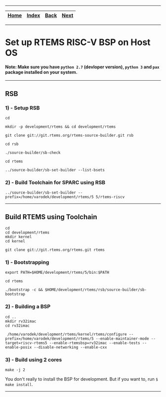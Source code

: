 
---

| [Home](/README.md) | [Index](./README.md) | [Back](./2_build_arm_bsp_in_test_mode.md) | [Next](../Documentation/README.md) |
| :---: | :---: | :---: | :---: |

---

# Set up RTEMS RISC-V BSP on Host OS

#### Note: Make sure you have `python 2.7` (devloper version), `python 3` and `pax` package installed on your system.

---

## RSB

### 1) - Setup RSB

```shell
cd

mkdir -p development/rtems && cd development/rtems

git clone git://git.rtems.org/rtems-source-builder.git rsb

cd rsb

./source-builder/sb-check

cd rtems

../source-builder/sb-set-builder --list-bsets
```

### 2) - Build Toolchain for SPARC using RSB

```shell
../source-builder/sb-set-builder --prefix=/home/varodek/development/rtems/5 5/rtems-riscv
```

---

## Build RTEMS using Toolchain

```shell
cd
cd development/rtems
mkdir kernel
cd kernel
```
```shell
git clone git://git.rtems.org/rtems.git rtems
```

### 1) - Bootstrapping

```shell
export PATH=$HOME/development/rtems/5/bin:$PATH 

cd rtems

./bootstrap -c && $HOME/development/rtems/rsb/source-builder/sb-bootstrap
```

### 2) - Building a BSP

```shell
cd ..
mkdir rv32imac
cd rv32imac
```

```shell
 /home/varodek/development/rtems/kernel/rtems/configure --prefix=/home/varodek/development/rtems/5 --enable-maintainer-mode --target=riscv-rtems5 --enable-rtemsbsp=rv32imac --enable-tests --enable-posix --disable-networking --enable-cxx
```

### 3) - Build using 2 cores

```shell
make -j 2
```

You don't really to install the BSP for development. But if you want to, run `$ make install`.

---